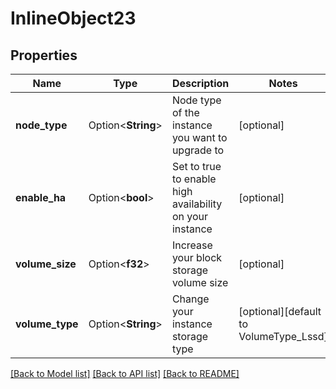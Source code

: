 # InlineObject23

## Properties

Name | Type | Description | Notes
------------ | ------------- | ------------- | -------------
**node_type** | Option<**String**> | Node type of the instance you want to upgrade to | [optional]
**enable_ha** | Option<**bool**> | Set to true to enable high availability on your instance | [optional]
**volume_size** | Option<**f32**> | Increase your block storage volume size | [optional]
**volume_type** | Option<**String**> | Change your instance storage type | [optional][default to VolumeType_Lssd]

[[Back to Model list]](../README.md#documentation-for-models) [[Back to API list]](../README.md#documentation-for-api-endpoints) [[Back to README]](../README.md)


